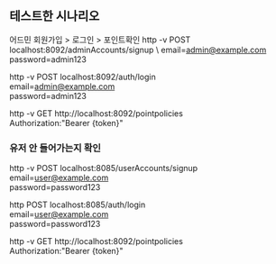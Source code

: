 ## 테스트한 시나리오
어드민 회원가입 > 로그인 > 포인트확인
http -v POST localhost:8092/adminAccounts/signup \  email=admin@example.com \
  password=admin123


http -v POST localhost:8092/auth/login \
  email=admin@example.com \
  password=admin123


http -v GET http://localhost:8092/pointpolicies \
  Authorization:"Bearer {token}"

### 유저 안 들어가는지 확인
http -v POST localhost:8085/userAccounts/signup \
  email=user@example.com \
  password=password123

http POST localhost:8085/auth/login \
  email=user@example.com \
  password=password123

http -v GET http://localhost:8092/pointpolicies \
  Authorization:"Bearer {token}"